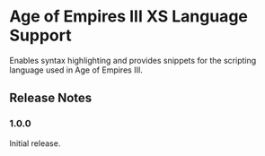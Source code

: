 # Age of Empires III XS Language Support

Enables syntax highlighting and provides snippets for the scripting language used in Age of Empires III.

## Release Notes

### 1.0.0

Initial release.
